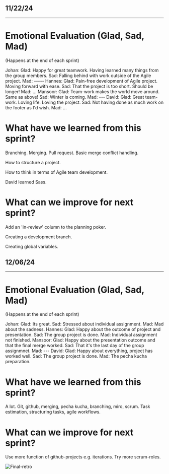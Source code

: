 ## 11/22/24

_____________________________________________


# Emotional Evaluation (Glad, Sad, Mad)
(Happens at the end of each sprint)

Johan:
    Glad: Happy for great teamwork. Having learned many things from the group members.
    Sad: Falling behind with work outside of the Agile project.
    Mad: -----
Hannes:
    Glad: Pain-free development of Agile project. Moving forward with ease.
    Sad: That the project is too short. Should be longer!
    Mad: ...
Mansoor:
    Glad: Team-work makes the world move around. Same as above!
    Sad: Winter is coming.
    Mad: ---
David:
    Glad: Great team-work. Loving life. Loving the project.
    Sad: Not having done as much work on the footer as I'd wish.
    Mad: ...


# What have we learned from this sprint?

Branching. Merging. Pull request. Basic merge conflict handling.

How to structure a project.

How to think in terms of Agile team development.

David learned Sass.

# What can we improve for next sprint?

Add an 'in-review' column to the planning poker.

Creating a development branch.

Creating global variables.



## 12/06/24

_____________________________________________


# Emotional Evaluation (Glad, Sad, Mad)
(Happens at the end of each sprint)

Johan:
    Glad: Its great.
    Sad: Stressed about individual assignment.
    Mad: Mad about the sadness.
Hannes:
    Glad: Happy about the outcome of project and presentation. 
    Sad: The group project is done.
    Mad: Individual assignment not finished.
Mansoor:
    Glad: Happy about the presentation outcome and that the final merge worked.
    Sad: That it's the last day of the group assignmnet.
    Mad: ---
David:
    Glad: Happy about everything, project has worked well.
    Sad: The group project is done.
    Mad: The pecha kucha preparation.


# What have we learned from this sprint?

A lot. Git, github, merging, pecha kucha, branching, miro, scrum.
Task estimation, structuring tasks, agile workflows. 

# What can we improve for next sprint?

Use more function of github-projects e.g. iterations.
Try more scrum-roles.

![Final-retro]()